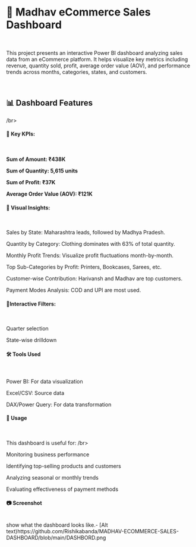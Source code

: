 <h1> 🛒 Madhav eCommerce Sales Dashboard</h1> </br>
<p> This project presents an interactive Power BI dashboard analyzing sales data from an eCommerce platform. It helps visualize key metrics including revenue, quantity sold, profit, average order value (AOV), and performance trends across months, categories, states, and customers.</p> </br>

<h2>  📊 Dashboard Features </h2> /br>

<h4> 🔹 Key KPIs: <h4> </br>
  
Sum of Amount: ₹438K </br>

Sum of Quantity: 5,615 units </br>

Sum of Profit: ₹37K</br>

Average Order Value (AOV): ₹121K  </br>

<h4>🔹 Visual Insights:</h4> </br>

Sales by State: Maharashtra leads, followed by Madhya Pradesh. </br>

Quantity by Category: Clothing dominates with 63% of total quantity. </br>

Monthly Profit Trends: Visualize profit fluctuations month-by-month. </br>

Top Sub-Categories by Profit: Printers, Bookcases, Sarees, etc. </br>

Customer-wise Contribution: Harivansh and Madhav are top customers. </br>

Payment Modes Analysis: COD and UPI are most used. </br>

<h4>🔹Interactive Filters: </h4> </br>

Quarter selection </br>

State-wise drilldown </br>

<h4> 🛠️ Tools Used </h4> </br>

Power BI: For data visualization  </br>

Excel/CSV: Source data </br>

DAX/Power Query: For data transformation </br>

<h4> 📌 Usage</h4> </br>

This dashboard is useful for: /br>

Monitoring business performance </br>

Identifying top-selling products and customers</br>

Analyzing seasonal or monthly trends </br>

Evaluating effectiveness of payment methods </br>

<h4>📷 Screenshot</h4> </br>
show what the dashboard looks like.- [Alt text)https://github.com/Rishikabanda/MADHAV-ECOMMERCE-SALES-DASHBOARD/blob/main/DASHBORD.png </br>

